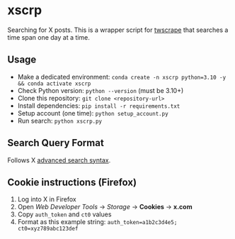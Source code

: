 # xscrp

Searching for X posts. This is a wrapper script  for  [twscrape](https://github.com/vladkens/twscrape) that searches a  time span one day at a time.

## Usage

- Make a dedicated environment: `conda create -n xscrp python=3.10 -y && conda activate xscrp`
- Check Python version: `python --version` (must be 3.10+)
- Clone this repository: `git clone <repository-url>`
- Install dependencies: `pip install -r requirements.txt`
- Setup account (one time): `python setup_account.py`
- Run search: `python xscrp.py`


## Search Query Format

Follows X [advanced search syntax](https://github.com/igorbrigadir/twitter-advanced-search).

## Cookie instructions (Firefox)

1. Log into X in Firefox
2. Open *Web Developer Tools* → *Storage* → **Cookies** → **x.com**
3. Copy `auth_token` and `ct0` values
4. Format as this example string: `auth_token=a1b2c3d4e5; ct0=xyz789abc123def`